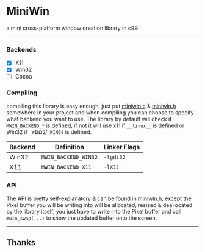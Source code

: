# MiniWin
a mini cross-platform window creation library in c99

---

### Backends
- [x] X11
- [x] Win32
- [ ] Cocoa

### Compiling
compiling this library is easy enough, just put [miniwin.c](./src/miniwin.c) & [miniwin.h](./src/miniwin.h)
somewhere in your project and when compiling you can choose to specify what backend you want to use.  The library
by default will check if `MWIN_BACKEND_*` is defined, if not it will use x11 if `__linux__` is defined or Win32
if `_WIN32`/`_WIN64` is defined.

| Backend |      Definition      | Linker Flags |
|---------|----------------------|--------------|
| Win32   | `MWIN_BACKEND_WIN32` | `-lgdi32`    |
| X11     | `MWIN_BACKEND_X11`   | `-lX11`      |

### API
The API is pretty self-explanatory & can be found in [miniwin.h](./src/miniwin.h), except
the Pixel buffer you will be writing into will be allocated, resized & deallocated by the
library itself, you just have to write into the Pixel buffer and call `mwin_swap(...)`
to show the updated buffer onto the screen.

---

## Thanks

